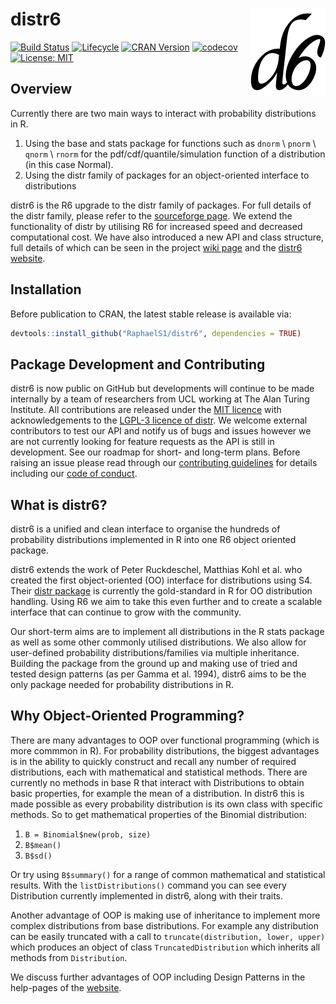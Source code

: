 # distr6 <img src="man/figures/logo.png" align="right" alt="" width="120" />

[![Build Status](https://travis-ci.com/RaphaelS1/distr6.svg?branch=master)](https://travis-ci.com/RaphaelS1/distr6)
[![Lifecycle](https://img.shields.io/badge/lifecycle-experimental-orange.svg)](https://img.shields.io/badge/lifecycle-experimental-orange.svg)
[![CRAN Version](http://www.r-pkg.org/badges/version/distr6)](http://www.r-pkg.org/badges/version/distr6)
[![codecov](https://codecov.io/gh/RaphaelS1/distr6/branch/master/graph/badge.svg)](https://codecov.io/gh/RaphaelS1/distr6/branch/master/graph/badge.svg)
[![License: MIT](https://img.shields.io/badge/License-MIT-yellow.svg)](https://opensource.org/licenses/MIT)

## Overview

Currently there are two main ways to interact with probability distributions in R.
1. Using the base and stats package for functions such as `dnorm` \ `pnorm` \ `qnorm` \ `rnorm` for the pdf/cdf/quantile/simulation function of a distribution (in this case Normal).
1. Using the distr family of packages for an object-oriented interface to distributions

distr6 is the R6 upgrade to the distr family of packages. For full details of the distr family, please refer to the [sourceforge page](http://distr.r-forge.r-project.org/). We extend the functionality of distr by utilising R6 for increased speed and decreased computational cost. We have also introduced a new API and class structure, full details of which can be seen in the project [wiki page](https://github.com/RaphaelS1/distr6/wiki) and the [distr6 website](https://RaphaelS1.github.io/distr6/).

## Installation

Before publication to CRAN, the latest stable release is available via:
````R
devtools::install_github("RaphaelS1/distr6", dependencies = TRUE)
````

## Package Development and Contributing

distr6 is now public on GitHub but developments will continue to be made internally by a team of researchers from UCL working at The Alan Turing Institute. All contributions are released under the [MIT licence](https://opensource.org/licenses/MIT) with acknowledgements to the [LGPL-3 licence of distr](https://github.com/RaphaelS1/distr6/blob/master/Licensing). We welcome external contributors to test our API and notify us of bugs and issues however we are not currently looking for feature requests as the API is still in development. See our roadmap for short- and long-term plans. Before raising an issue please read through our [contributing guidelines](https://github.com/RaphaelS1/distr6/blob/master/CONTRIBUTING.md) for details including our [code of conduct](https://github.com/RaphaelS1/distr6/blob/master/CODE_OF_CONDUCT.md).

## What is distr6?

distr6 is a unified and clean interface to organise the hundreds of probability distributions implemented in R into one R6 object oriented package.

distr6 extends the work of Peter Ruckdeschel, Matthias Kohl et al. who created the first object-oriented (OO) interface for distributions using S4. Their [distr package](http://distr.r-forge.r-project.org/) is currently the gold-standard in R for OO distribution handling. Using R6 we aim to take this even further and to create a scalable interface that can continue to grow with the community.

Our short-term aims are to implement all distributions in the R stats package as well as some other commonly utilised distributions. We also allow for user-defined probability distributions/families via multiple inheritance. Building the package from the ground up and making use of tried and tested design patterns (as per Gamma et al. 1994), distr6 aims to be the only package needed for probability distributions in R.


## Why Object-Oriented Programming?

There are many advantages to OOP over functional programming (which is more commmon in R). For probability distributions, the biggest advantages is in the ability to quickly construct and recall any number of required distributions, each with mathematical and statistical methods. There are currently no methods in base R that interact with Distributions to obtain basic properties, for example the mean of a distribution. In distr6 this is made possible as every probability distribution is its own class with specific methods. So to get mathematical properties of the Binomial distribution:
1. `B = Binomial$new(prob, size)`
2. `B$mean()`
3. `B$sd()`

Or try using `B$summary()` for a range of common mathematical and statistical results. With the `listDistributions()` command you can see every Distribution currently implemented in distr6, along with their traits.

Another advantage of OOP is making use of inheritance to implement more complex distributions from base distributions. For example any distribution can be easily truncated with a call to `truncate(distribution, lower, upper)` which produces an object of class `TruncatedDistribution` which inherits all methods from `Distribution`. 

We discuss further advantages of OOP including Design Patterns in the help-pages of the [website](https://RaphaelS1.github.io/distr6/).
